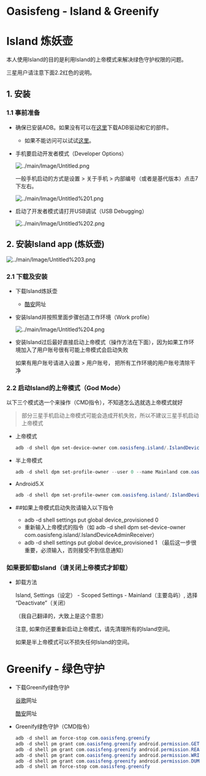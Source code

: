 # Oasisfeng - Island & Greenify

# Island 炼妖壶

本人使用Island的目的是利用Island的上帝模式来解决绿色守护权限的问题。

三星用户请注意下面2.2红色的说明。

## 1. 安装

### 1.1 事前准备

- 确保已安装ADB。如果没有可以在[这里](https://developer.android.com/studio/releases/platform-tools)下载ADB驱动和它的部件。
    - 如果不能访问可以试试[这里](https://blog.csdn.net/weixin_43927138/article/details/90477966)。
- 手机要启动开发者模式（Developer Options）

    ![../main/Image/Untitled.png](../main/Image/Untitled.png)

    一般手机启动的方式是设置 > 关于手机 > 内部编号（或者是基代版本）点击7下左右。

    ![../main/Image/Untitled%201.png](../main/Image/Untitled%201.png)

- 启动了开发者模式请打开USB调试（USB Debugging）

    ![../main/Image/Untitled%202.png](../main/Image/Untitled%202.png)

## 2. 安装Island app (炼妖壶)

![../main/Image/Untitled%203.png](../main/Image/Untitled%203.png)

### 2.1 下载及安装

- 下载Island炼妖壶
    - [酷安](https://www.coolapk.com/apk/com.oasisfeng.island)网址
- 安装Island并按照里面步骤创造工作环境（Work profile）

    ![../main/Image/Untitled%204.png](../main/Image/Untitled%204.png)

- 安装Island过后最好直接启动上帝模式（操作方法在下面），因为如果工作环境加入了用户账号很有可能上帝模式会启动失败

    如果有用户账号请进入设置 > 用户账号， 把所有工作环境的用户账号清除干净

### 2.2 启动Island的上帝模式（God Mode）

以下三个模式选一个来操作（CMD指令），不知道怎么选就选上帝模式就好

> 部分三星手机启动上帝模式可能会造成开机失败，所以不建议三星手机启动上帝模式

- 上帝模式

    ```powershell
    adb -d shell dpm set-device-owner com.oasisfeng.island/.IslandDeviceAdminReceiver
    ```

- 半上帝模式

    ```powershell
    adb -d shell dpm set-profile-owner --user 0 --name Mainland com.oasisfeng.island/.IslandDeviceAdminReceiver
    ```

- Android5.X

    ```powershell
    adb -d shell dpm set-profile-owner com.oasisfeng.island/.IslandDeviceAdminReceiver 0
    ```

- ##如果上帝模式启动失败请输入以下指令
    - adb -d shell settings put global device_provisioned 0
    - 重新输入上帝模式的指令（如 adb -d shell dpm set-device-owner com.oasisfeng.island/.IslandDeviceAdminReceiver）
    - adb -d shell settings put global device_provisioned 1 （最后这一步很重要，必须输入，否则接受不到信息通知）

### 如果要卸载Island（请关闭上帝模式才卸载）

- 卸载方法

    Island, Settings（设定） - Scoped Settings - Mainland（主要岛屿）, 选择 “Deactivate”（关闭）

    （我自己翻译的，大致上是这个意思）

    注意, 如果你还要重新启动上帝模式，请先清理所有的Island空间。

    如果是半上帝模式可以不损失任何Island的空间。

# Greenify - 绿色守护

- 下载Greenify绿色守护

    [谷歌](https://play.google.com/store/apps/details?id=com.oasisfeng.greenify)网址

    [酷安](https://www.coolapk.com/apk/com.oasisfeng.greenify)网址

- Greenify绿色守护（CMD指令）

    ```powershell
    adb -d shell am force-stop com.oasisfeng.greenify
    adb -d shell pm grant com.oasisfeng.greenify android.permission.GET_APP_OPS_STATS
    adb -d shell pm grant com.oasisfeng.greenify android.permission.READ_LOGS
    adb -d shell pm grant com.oasisfeng.greenify android.permission.WRITE_SECURE_SETTINGS
    adb -d shell pm grant com.oasisfeng.greenify android.permission.DUMP
    adb -d shell am force-stop com.oasisfeng.greenify
    ```
